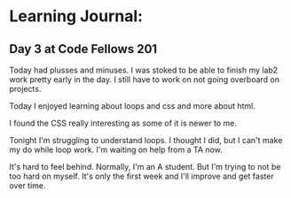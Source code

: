 # Learning Journal: 
## Day 3 at Code Fellows 201

Today had plusses and minuses. I was stoked to be able to finish my lab2 work pretty early in the day. I still have to work on not going overboard on projects. 

Today I enjoyed learning about loops and css and more about html.

I found the CSS really interesting as some of it is newer to me.

Tonight I'm struggling to understand loops. I thought I did, but I can't make my do while loop work. I'm waiting on help from a TA now. 

It's hard to feel behind. Normally, I'm an A student. But I'm trying to not be too hard on myself. It's only the first week and I'll improve and get faster over time. 